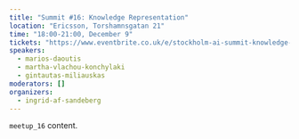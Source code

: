 ```yaml
---
title: "Summit #16: Knowledge Representation"
location: "Ericsson, Torshamnsgatan 21"
time: "18:00-21:00, December 9"
tickets: "https://www.eventbrite.co.uk/e/stockholm-ai-summit-knowledge-representation-ericsson-tickets-83973855061"
speakers:
  - marios-daoutis
  - martha-vlachou-konchylaki
  - gintautas-miliauskas
moderators: []
organizers:
  - ingrid-af-sandeberg
---
```

`meetup_16` content.
